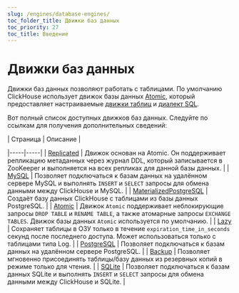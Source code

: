 ```yaml
---
slug: /engines/database-engines/
toc_folder_title: Движки баз данных
toc_priority: 27
toc_title: Введение
---
```



# Движки баз данных

Движки баз данных позволяют работать с таблицами. По умолчанию ClickHouse использует движок базы данных [Atomic](../../engines/database-engines/atomic.md), который предоставляет настраиваемые [движки таблиц](../../engines/table-engines/index.md) и [диалект SQL](../../sql-reference/syntax.md).

Вот полный список доступных движков баз данных. Следуйте по ссылкам для получения дополнительных сведений:

<!-- The table of contents table for this page is automatically generated by 
https://github.com/ClickHouse/clickhouse-docs/blob/main/scripts/autogenerate-table-of-contents.sh
from the YAML front matter fields: slug, description, title.

If you've spotted an error, please edit the YML frontmatter of the pages themselves.
-->| Страница | Описание |
|-----|-----|
| [Replicated](/engines/database-engines/replicated) | Движок основан на Atomic. Он поддерживает репликацию метаданных через журнал DDL, который записывается в ZooKeeper и выполняется на всех репликах для данной базы данных. |
| [MySQL](/engines/database-engines/mysql) | Позволяет подключаться к базам данных на удалённом сервере MySQL и выполнять `INSERT` и `SELECT` запросы для обмена данными между ClickHouse и MySQL. |
| [MaterializedPostgreSQL](/engines/database-engines/materialized-postgresql) | Создаёт базу данных ClickHouse с таблицами из базы данных PostgreSQL. |
| [Atomic](/engines/database-engines/atomic) | Движок `Atomic` поддерживает неблокирующие запросы `DROP TABLE` и `RENAME TABLE`, а также атомарные запросы `EXCHANGE TABLES`. Движок базы данных `Atomic` используется по умолчанию. |
| [Lazy](/engines/database-engines/lazy) | Сохраняет таблицы в ОЗУ только в течение `expiration_time_in_seconds` секунд после последнего доступа. Может использоваться только с таблицами типа Log. |
| [PostgreSQL](/engines/database-engines/postgresql) | Позволяет подключаться к базам данных на удалённом сервере PostgreSQL. |
| [Backup](/engines/database-engines/backup) | Позволяет мгновенно присоединять таблицы/базу данных из резервных копий в режиме только для чтения. |
| [SQLite](/engines/database-engines/sqlite) | Позволяет подключаться к базам данных SQLite и выполнять `INSERT` и `SELECT` запросы для обмена данными между ClickHouse и SQLite. |

